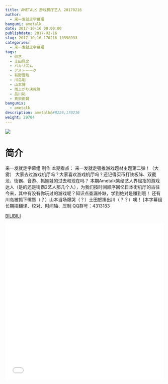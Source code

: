```yaml
---
title: AMETALK 游戏机厅艺人 20170216
author: 
  - 来一发就走字幕组
bangumi: ametalk
date: 2017-10-16 00:00:00
publishdate: 2017-02-16
slug: 2017-10-16_170216_10598933
categories: 
  - 来一发就走字幕组
tags: 
  - 综艺
  - 土田晃之
  - バカリズム
  - アメトーーク
  - 有野晋哉
  - 川岛明
  - 山本博
  - 雨上がり決死隊
  - 品川祐
  - 真栄田賢
bangumis: 
  - ametalk
description: ametalk&#8226;170216
weight: 29784
---
```


![](https://i.imgur.com/RsI190B.jpg)

# 简介  
来一发就走字幕组 制作
本期看点：
来一发就走强推游戏题材主题第二弹！（大雾）
大家去过游戏机厅吗？大家喜欢游戏机厅吗？还记得买币打铁板阵、双截龙、街霸、音游、抓娃娃的过去和现在吗？
本期Ametalk集结艺人界屈指的游戏达人（是的还是街霸2艺人那几个人），为我们按时间顺序回忆日本街机厅的古往今来，其中有没有你玩过的游戏呢？知识点查漏补缺，学到绝对是赚到哦！
还有川岛被抓下嘴唇（？）山本当场爆哭（？）土田怒揍出川（？？）噢！
[本字幕组长期招翻译、校对、时间轴、压制   QQ群号：4313183

  [BILIBILI](https://www.bilibili.com/video/av10598933/)


  <iframe src="//www.bilibili.com/html/html5player.html?cid=17496234&aid=10598933" width="100%" height="500" frameborder="0" allowfullscreen="allowfullscreen"></iframe>

